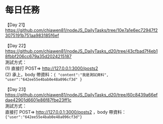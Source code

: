 # 每日任務

【Day 21】
https://github.com/chiawen81/nodeJS_DailyTasks/tree/10e7a1e6ec72947f23075191b751aa983185f6ef

【Day 22】
https://github.com/chiawen81/nodeJS_DailyTasks_d20/tree/43cfbad7f4eb18fbbf206cc679a35d2024215187<br>
測試方式：<br>
(1) 直接打 POST=> http://127.0.0.1:3000/posts2<br>
(2) 承上，body 帶資料：`{
    "content":"我是測試資料",
    "user":"642ee55e4bab0e48a096cf3d"
}`

【Day 23】<br>
https://github.com/chiawen81/nodeJS_DailyTasks_d20/tree/60c8439a66efdae42901d6601e86f87fbe23ff1c<br>
測試方式： <br>
直接打 POST=> http://127.0.0.1:3000/posts2 ，body 帶資料：`{"user":"642ee55e4bab0e48a096cf3d"}`
